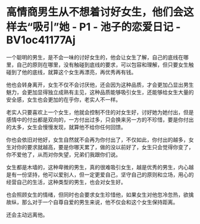 # 高情商男生从不想着讨好女生，他们会这样去“吸引”她 - P1 - 池子的恋爱日记 - BV1oc41177Aj

一个聪明的男生，是不会一味的讨好女生的，他会让女生了解，自己的底线在哪里，自己的原则在哪里，没有触碰到底线的要求，可以包容和理解，但只要女生触碰到了他的底线，就算这个女生再漂亮，再优秀再有钱。

他也会转身离开，女生不仅不会讨厌他，还会因为这种品质，才会更加凸显出男生魅力，会更加显得独立成熟有主见，这种品质能够吸引女生，还能够给女生大量的安全感，女生也会更加的在乎你，老实人不一样。

老实人只要喜欢上一个女生，他就会控制不住的对女生好，讨好她为她付出，但是感情中的付出都是双向的，一方付出过多，只会换来另一方的不珍惜，要是你付出的太多，女生会慢慢发现，就算他不给你任何回馈。

你也会依旧对他好，女生自然就不会再为你付出了，不仅如此，你付出的越多，女生对你的要求就越高，要是你哪天累了，做的没以前好了，女生只会觉得你变了，你不爱他了，从而对你失望，兄弟们我跟你们说。

女生都是木墙的，这种卑微的男生，真的很难吸引女生，越是优秀的男生，内心越是有一份坚持，他可以爱别人，但一定更爱自己，坚守自己的原则和立场，用心的经营自己的生活，这种类型的男生，也会对女生好。

也会照顾女生的情绪，但同时也会要求女生珍惜他，如果女生对他忽冷忽热，欲擒故纵，那么对于一个自尊自爱的男生来说，他不仅会和这个女生保持距离。

还会主动远离他。